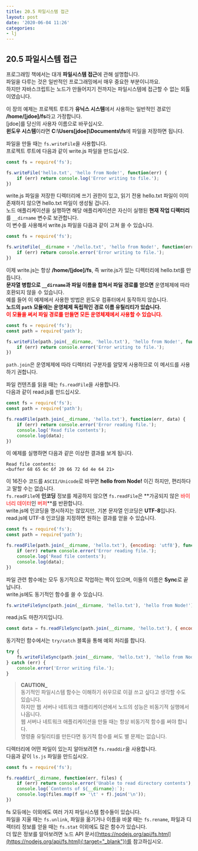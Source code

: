 ```yaml
---
title: 20.5 파일시스템 접근
layout: post
date: '2020-06-04 11:26'
categories:
- lj
---
```


## 20.5 파일시스템 접근

프로그래밍 책에서는 대개 **파일시스템 접근**에 관해 설명합니다.  
파일을 다루는 것은 일반적인 프로그래밍에서 매우 중요한 부분이니까요.  
하지만 자바스크립트는 노드가 만들어지기 전까지는 파일시스템에 접근할 수 없는 외톨이였습니다.

이 장의 예제는 프로젝트 루트가 **유닉스 시스템**에서 사용하는 일반적인 경로인 **/home/[jdoe]/fs**라고 가정합니다.  
[jdoe]를 당신의 사용자 이름으로 바꾸십시오.  
**윈도우 시스템**이라면 **C:\Users\[jdoe]\Documents\fs**에 파일을 저장하면 됩니다.

파일을 만들 때는 `fs.writeFile`을 사용합니다.  
프로젝트 루트에 다음과 같이 write.js 파일을 만드십시오.

```javascript
const fs = require('fs');

fs.writeFile('hello.txt', 'hello from Node!', function(err) {
    if (err) return console.log('Error writing to file.');
})
```

write.js 파일을 저장한 디렉터리에 쓰기 권한이 있고, 읽기 전용 hello.txt 파일이 이미 존재하지 않으면 hello.txt 파일이 생성될 겁니다.  
노드 애플리케이션을 실행하면 해당 애플리케이션은 자신이 실행된 **현재 작업 디렉터리**를 `__dirname` 변수로 보관합니다.  
이 변수를 사용해서 write.js 파일을 다음과 같이 고쳐 쓸 수 있습니다.

```javascript
const fs = require('fs');

fs.writeFile(__dirname + '/hello.txt', 'hello from Node!', function(err) {
    if (err) return console.error('Error writing to file.');
})
```

이제 write.js는 항상 **/home/[jdoe]/fs**, 즉 write.js가 있는 디렉터리에 hello.txt를 만듭니다.  
**문자열 병합으로 `__dirname`과 파일 이름을 합쳐서 파일 경로를 얻으면** 운영체제에 따라 호환되지 않을 수 있습니다.  
예를 들어 이 예제에서 사용한 방법은 윈도우 컴퓨터에서 동작하지 않습니다.  
**노드의 `path` 모듈에는 운영체제 독립적인 경로 이름 유틸리티가 있습니다.**  
**<span style="color:red">이 모듈을 써서 파일 경로를 만들면 모든 운영체제에서 사용할 수 있습니다.</span>**

```javascript
const fs = require('fs');
const path = require('path');

fs.writeFile(path.join(__dirname, 'hello.txt'), 'hello from Node!', function(err) {
    if (err) return console.error('Error writing to file.');
})
```

`path.join`은 운영체제에 따라 디렉터리 구분자를 알맞게 사용하므로 이 메서드를 사용하기 권합니다.  

파일 컨텐츠를 읽을 때는 `fs.readFile`을 사용합니다.  
다음과 같이 read.js를 만드십시오.

```javascript
const fs = require('fs');
const path = require('path');

fs.readFile(path.join(__dirname, 'hello.txt'), function(err, data) {
    if (err) return console.error('Error reading file.');
    console.log('Read file contents');
    console.log(data);
})
```

이 예제를 실행하면 다음과 같은 이상한 결과를 보게 됩니다.

```text
Read file contents:
<buffer 68 65 6c 6f 20 66 72 6d 4e 64 21>
```

이 16진수 코드를 `ASCII/Unicode`로 바꾸면 **hello from Node!** 이긴 하지만, 편리하다고 말할 수는 없습니다.  
`fs.readFile`에 **인코딩** 정보를 제공하지 않으면 `fs.readFile`은 **가공되지 않은 <span style="color:red">바이너리 데이터</span>인 <span style="color:red">버퍼</span>**를 반환합니다.  
write.js에 인코딩을 명시하지는 않았지만, 기본 문자열 인코딩은 **UTF-8**입니다.  
read.js에 UTF-8 인코딩을 지정하면 원하는 결과를 얻을 수 있습니다.

```javascript
const fs = require('fs');
const path = require('path');

fs.readFile(path.join(__dirname, 'hello.txt'), {encoding: 'utf8'}, function(err, data) {
    if (err) return console.error('Error reading file.');
    console.log('Read file contents');
    console.log(data);
})
```

파일 관련 함수에는 모두 동기적으로 작업하는 짝이 있으며, 이들의 이름은 **Sync**로 끝납니다.  
write.js에도 동기적인 함수를 쓸 수 있습니다.

```javascript
fs.writeFileSync(path.join(__dirname, 'hello.txt'), 'hello from Node!');
```

read.js도 마찬가지입니다.

```javascript
const data = fs.readFileSync(path.join(__dirname, 'hello.txt'), { encoding: 'utf8' });
```

동기적인 함수에서는 `try/catch` 블록을 통해 예외 처리를 합니다.

```javascript
try {
    fs.writeFileSync(path.join(__dirname, 'hello.txt'), 'hello from Node!');
} catch (err) {
    console.error('Error writing file.');
}
```

>**CAUTION_**  
>동기적인 파일시스템 함수는 이해하기 쉬우므로 이걸 쓰고 싶다고 생각할 수도 있습니다.  
>하지만 웹 서버나 네트워크 애플리케이션에서 노드의 성능은 비동기적 실행에서 나옵니다.  
>웹 서버나 네트워크 애플리케이션을 만들 때는 항상 비동기적 함수를 써야 합니다.  
>명령줄 유틸리티를 만든다면 동기적 함수를 써도 별 문제는 없습니다.

디렉터리에 어떤 파일이 있는지 알아보려면 `fs.readdir`을 사용합니다.  
다음과 같이 `ls.js` 파일을 만드십시오.

```javascript
const fs = require('fs');

fs.readdir(__dirname, function(err, files) {
    if (err) return console.error('Unable to read directory contents');
    console.log(`Contents of ${__dirname}:`);
    console.log(files.map(f => '\t' + f).join('\n'));
})
```

fs 모듀에는 이외에도 여러 가지 파일시스템 함수들이 있습니다.  
파일을 지울 때는 `fs.unlink`, 파일을 옮기거나 이름을 바꿀 때는 `fs.rename`, 파일과 디렉터리 정보를 얻을 때는 `fs.stat` 이외에도 많은 함수가 있습니다.  
더 많은 정보를 알아보려면 노드 API 문서([https://nodejs.org/api/fs.html](https://nodejs.org/api/fs.html){:target="_blank"})를 참고하십시오.